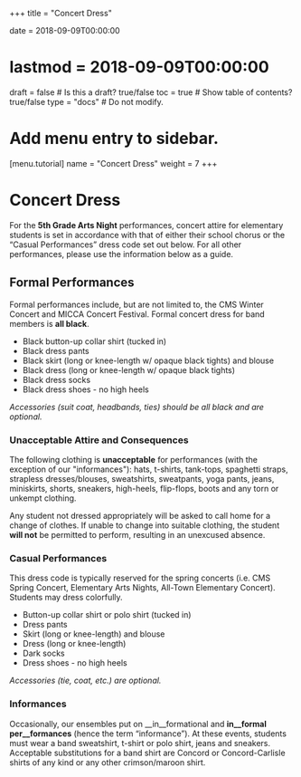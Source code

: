 +++
title = "Concert Dress"

date = 2018-09-09T00:00:00
# lastmod = 2018-09-09T00:00:00

draft = false  # Is this a draft? true/false
toc = true  # Show table of contents? true/false
type = "docs"  # Do not modify.

# Add menu entry to sidebar.
[menu.tutorial]
  name = "Concert Dress"
  weight = 7
+++
# Concert Dress

For the __5th Grade Arts Night__ performances, concert attire for elementary students is set in accordance with that of either their school chorus or the “Casual Performances” dress code set out below. For all other performances, please use the information below as a guide.

## Formal Performances

Formal performances include, but are not limited to, the CMS Winter Concert and MICCA Concert Festival. Formal concert dress for band members is __all black__.

- Black button-up collar shirt (tucked in)
- Black dress pants
- Black skirt (long or knee-length w/ opaque black tights) and blouse
- Black dress (long or knee-length w/ opaque black tights)
- Black dress socks
- Black dress shoes - no high heels

*Accessories (suit coat, headbands, ties) should be all black and are optional.*

### Unacceptable Attire and Consequences

The following clothing is __unacceptable__ for performances (with the exception of our "informances"): hats, t-shirts, tank-tops, spaghetti straps, strapless dresses/blouses, sweatshirts, sweatpants, yoga pants, jeans, miniskirts, shorts, sneakers, high-heels, flip-flops, boots and any torn or unkempt clothing.

Any student not dressed appropriately will be asked to call home for a change of clothes. If unable to change into suitable clothing, the student __will not__ be permitted to perform, resulting in an unexcused absence.

### Casual Performances

This dress code is typically reserved for the spring concerts (i.e. CMS Spring Concert, Elementary Arts Nights, All-Town Elementary Concert). Students may dress colorfully.

- Button-up collar shirt or polo shirt (tucked in)
- Dress pants
- Skirt (long or knee-length) and blouse
- Dress (long or knee-length)
- Dark socks
- Dress shoes - no high heels

*Accessories (tie, coat, etc.) are optional.*

### Informances

Occasionally, our ensembles put on __in__formational and __in__formal per__formances__ (hence the term “informance”). At these events, students must wear a band sweatshirt, t-shirt or polo shirt, jeans and sneakers. Acceptable substitutions for a band shirt are Concord or Concord-Carlisle shirts of any kind or any other crimson/maroon shirt.
